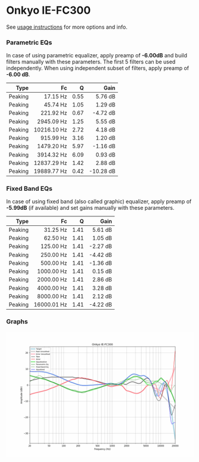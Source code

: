 # Onkyo IE-FC300
See [usage instructions](https://github.com/jaakkopasanen/AutoEq#usage) for more options and info.

### Parametric EQs
In case of using parametric equalizer, apply preamp of **-6.00dB** and build filters manually
with these parameters. The first 5 filters can be used independently.
When using independent subset of filters, apply preamp of **-6.00 dB**.

| Type    | Fc          |    Q | Gain      |
|--------:|------------:|-----:|----------:|
| Peaking | 17.15 Hz    | 0.55 | 5.76 dB   |
| Peaking | 45.74 Hz    | 1.05 | 1.29 dB   |
| Peaking | 221.92 Hz   | 0.67 | -4.72 dB  |
| Peaking | 2945.09 Hz  | 1.25 | 5.55 dB   |
| Peaking | 10216.10 Hz | 2.72 | 4.18 dB   |
| Peaking | 915.99 Hz   | 3.16 | 1.20 dB   |
| Peaking | 1479.20 Hz  | 5.97 | -1.16 dB  |
| Peaking | 3914.32 Hz  | 6.09 | 0.93 dB   |
| Peaking | 12837.29 Hz | 1.42 | 2.88 dB   |
| Peaking | 19889.77 Hz | 0.42 | -10.28 dB |

### Fixed Band EQs
In case of using fixed band (also called graphic) equalizer, apply preamp of **-5.99dB**
(if available) and set gains manually with these parameters.

| Type    | Fc          |    Q | Gain     |
|--------:|------------:|-----:|---------:|
| Peaking | 31.25 Hz    | 1.41 | 5.61 dB  |
| Peaking | 62.50 Hz    | 1.41 | 1.05 dB  |
| Peaking | 125.00 Hz   | 1.41 | -2.27 dB |
| Peaking | 250.00 Hz   | 1.41 | -4.42 dB |
| Peaking | 500.00 Hz   | 1.41 | -1.36 dB |
| Peaking | 1000.00 Hz  | 1.41 | 0.15 dB  |
| Peaking | 2000.00 Hz  | 1.41 | 2.86 dB  |
| Peaking | 4000.00 Hz  | 1.41 | 3.28 dB  |
| Peaking | 8000.00 Hz  | 1.41 | 2.12 dB  |
| Peaking | 16000.01 Hz | 1.41 | -4.22 dB |

### Graphs
![](./Onkyo%20IE-FC300.png)